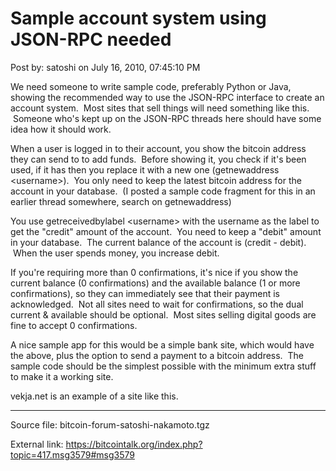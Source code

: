 # Sample account system using JSON-RPC needed

Post by: satoshi on July 16, 2010, 07:45:10 PM

We need someone to write sample code, preferably Python or Java, showing the recommended way to use the JSON-RPC interface to create an account system. &nbsp;Most sites that sell things will need something like this. &nbsp;Someone who's kept up on the JSON-RPC threads here should have some idea how it should work.

When a user is logged in to their account, you show the bitcoin address they can send to to add funds. &nbsp;Before showing it, you check if it's been used, if it has then you replace it with a new one (getnewaddress <username\>). &nbsp;You only need to keep the latest bitcoin address for the account in your database. &nbsp;(I posted a sample code fragment for this in an earlier thread somewhere, search on getnewaddress)

You use getreceivedbylabel <username\> with the username as the label to get the "credit" amount of the account. &nbsp;You need to keep a "debit" amount in your database. &nbsp;The current balance of the account is (credit - debit). &nbsp;When the user spends money, you increase debit.

If you're requiring more than 0 confirmations, it's nice if you show the current balance (0 confirmations) and the available balance (1 or more confirmations), so they can immediately see that their payment is acknowledged. &nbsp;Not all sites need to wait for confirmations, so the dual current & available should be optional. &nbsp;Most sites selling digital goods are fine to accept 0 confirmations.

A nice sample app for this would be a simple bank site, which would have the above, plus the option to send a payment to a bitcoin address. &nbsp;The sample code should be the simplest possible with the minimum extra stuff to make it a working site.

vekja.net is an example of a site like this.

---

Source file: bitcoin-forum-satoshi-nakamoto.tgz

External link: https://bitcointalk.org/index.php?topic=417.msg3579#msg3579
